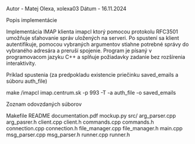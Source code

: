 

Autor - Matej Olexa, xolexa03
Dátum - 16.11.2024

Popis implementácie

Implementácia IMAP klienta imapcl ktorý pomocou protokolu RFC3501 umožňuje sťahovanie správ uložených na serveri. Po spustení sa klient autentifikuje, pomocou vybraných argumentov stiahne potrebné správy do vybraného adresára a preruší spojenie. Program je písaný v programovacom jazyku C++ a splňuje požiadavky zadanie bez rozšírenia interaktivity.

Príklad spustenia (za predpokladu existencie priečinku saved_emails a súboru auth_file)

make
/imapcl imap.centrum.sk -p 993 -T -a auth_file -o saved_emails

Zoznam odovzdaných súborov

Makefile
README
documentation.pdf
mockup.py
src/
    arg_parser.cpp
    arg_pasrer.h
    client.cpp
    client.h
    commands.cpp
    commands.h
    connection.cpp
    connection.h
    file_manager.cpp
    file_manager.h
    main.cpp
    msg_parser.cpp
    msg_parser.h
    runner.cpp
    runner.h
